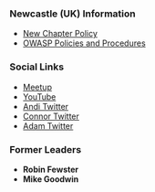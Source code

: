 ### Newcastle (UK) Information
* [New Chapter Policy](https://owasp.org/www-policy/operational/chapters)
* [OWASP Policies and Procedures](https://owasp.org/www-policy/)
 
### Social Links
* [Meetup](https://www.meetup.com/OWASP-Newcastle-Chapter/)
* [YouTube](https://www.youtube.com/channel/UCssmNNN_3c7Ci6-ylFYQZjQ)
* [Andi Twitter](https://twitter.com/dr0idandy)
* [Connor Twitter](https://twitter.com/iconnorclast)
* [Adam Twitter](https://twitter.com/adam_p81)

### Former Leaders

* **Robin Fewster**
* **Mike Goodwin**
